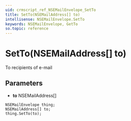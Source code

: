 ```yaml
---
uid: crmscript_ref_NSEMailEnvelope_SetTo
title: SetTo(NSEMailAddress[] to)
intellisense: NSEMailEnvelope.SetTo
keywords: NSEMailEnvelope, GetTo
so.topic: reference
---
```


# SetTo(NSEMailAddress[] to)

To recipients of e-mail

## Parameters

* **to** NSEMailAddress[]

```crmscript
NSEMailEnvelope thing;
NSEMailAddress[] to;
thing.SetTo(to);
```

